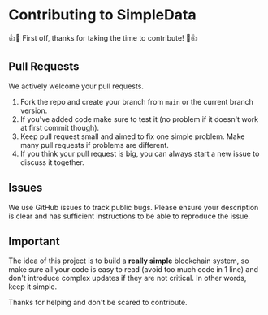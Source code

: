 # Contributing to SimpleData

:+1::tada: First off, thanks for taking the time to contribute! :tada::+1:

## Pull Requests
We actively welcome your pull requests.

1. Fork the repo and create your branch from `main` or the current branch version. 
2. If you've added code make sure to test it (no problem if it doesn't work at first commit though).
3. Keep pull request small and aimed to fix one simple problem. Make many pull requests if problems are different.
4. If you think your pull request is big, you can always start a new issue to discuss it together.

## Issues  
We use GitHub issues to track public bugs. Please ensure your description is clear and has sufficient instructions to be able to reproduce the issue.

## Important

The idea of this project is to build a **really simple** blockchain system, so make sure all your code is easy to read (avoid too much code in 1 line) and don't introduce complex updates if they are not critical. In other words, keep it simple.

Thanks for helping and don't be scared to contribute.
